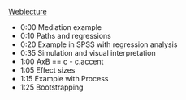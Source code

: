 [Weblecture](https://webcolleges.uva.nl/Mediasite/Play/80b621f4a93d4b319d88935de578205b1d)

* 0:00 Mediation example
* 0:10 Paths and regressions
* 0:20 Example in SPSS with regression analysis
* 0:35 Simulation and visual interpretation
* 1:00 AxB == c - c.accent
* 1:05 Effect sizes
* 1:15 Example with Process
* 1:25 Bootstrapping
